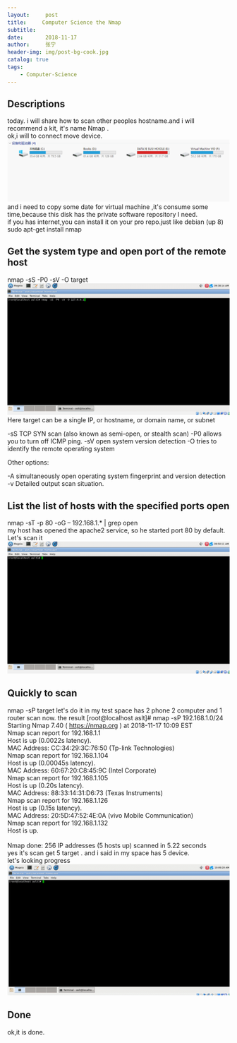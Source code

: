 ```yaml
---
layout:     post
title:     Computer Science the Nmap
subtitle:  
date:       2018-11-17
author:     张宁
header-img: img/post-bg-cook.jpg
catalog: true
tags:
    - Computer-Science
---
```

## Descriptions
today. i will share how to scan other peoples hostname.and i will recommend a kit, it's name  Nmap .
<br>
ok,i will to connect move device.
<br>
<img src="/img/connect-move-device.gif">
and i need to copy some date for virtual machine ,it's consume some time,because this disk has the private software repository I need.
<br>
if you has internet,you can install it on your pro repo.just like debian (up 8) sudo apt-get install nmap
## Get the system type and open port of the remote host
nmap -sS -P0 -sV -O target
<img src="/img/computer-science-nmap-sS-P0-sV-O-target.gif">
Here target can be a single IP, or hostname, or domain name, or subnet

-sS TCP SYN scan (also known as semi-open, or stealth scan)
-P0 allows you to turn off ICMP ping.
-sV open system version detection
-O tries to identify the remote operating system

Other options:

-A simultaneously open operating system fingerprint and version detection
-v Detailed output scan situation.
## List the list of hosts with the specified ports open
nmap -sT -p 80 -oG – 192.168.1.* | grep open<br>
my host has opened the apache2 service, so he started port 80 by default. Let's scan it
<img src="/img/computer-science-nmap-sT-p80-oG-taget-grep-open.gif">

## Quickly to scan
nmap -sP target
let's do it in my test space has 2 phone 2 computer and 1 router scan now.
the result
[root@localhost aslt]# nmap -sP 192.168.1.0/24
<br>
Starting Nmap 7.40 ( https://nmap.org ) at 2018-11-17 10:09 EST<br>
Nmap scan report for 192.168.1.1<br>
Host is up (0.0022s latency).<br>
MAC Address: CC:34:29:3C:76:50 (Tp-link Technologies)<br>
Nmap scan report for 192.168.1.104<br>
Host is up (0.00045s latency).<br>
MAC Address: 60:67:20:C8:45:9C (Intel Corporate)<br>
Nmap scan report for 192.168.1.105<br>
Host is up (0.20s latency).<br>
MAC Address: 88:33:14:31:D6:73 (Texas Instruments)<br>
Nmap scan report for 192.168.1.126<br>
Host is up (0.15s latency).<br>
MAC Address: 20:5D:47:52:4E:0A (vivo Mobile Communication)<br>
Nmap scan report for 192.168.1.132<br>
Host is up.<br>
<br>
Nmap done: 256 IP addresses (5 hosts up) scanned in 5.22 seconds
<br>
yes it's scan get  5 target .  and i said in my space has 5 device.<br>
let's looking progress
<img src="/img/computer-science-nmap-sP-target.gif">
## Done
ok,it is done.